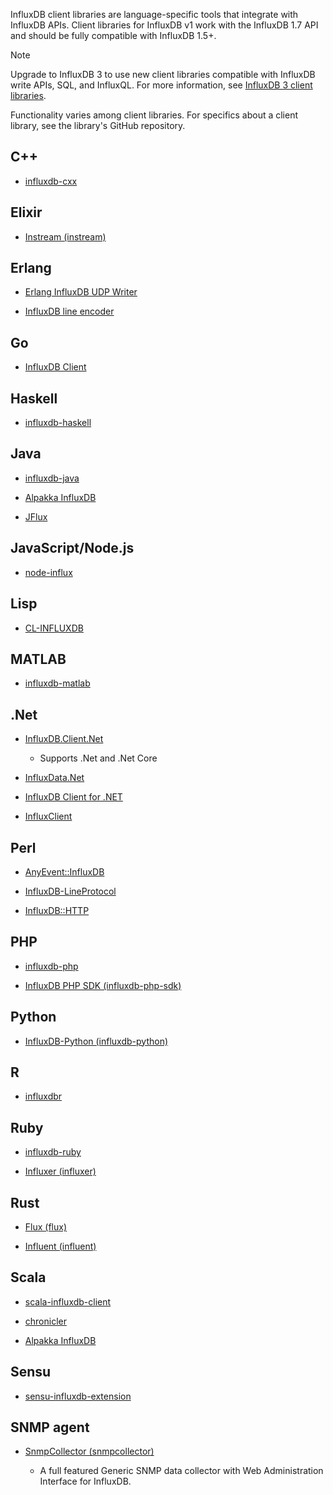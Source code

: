 InfluxDB client libraries are language-specific tools that integrate with InfluxDB APIs.
Client libraries for InfluxDB v1 work with the InfluxDB 1.7 API and should be fully compatible with InfluxDB 1.5+.

> [!Note]
> Upgrade to InfluxDB 3 to use new client libraries compatible with InfluxDB write APIs, SQL, and InfluxQL. For more information, see [InfluxDB 3 client libraries](/influxdb3/version/reference/client-libraries/v3/).

Functionality varies among client libraries.
For specifics about a client library, see the library's GitHub repository.

## C++
* [influxdb-cxx](https://github.com/offa/influxdb-cxx)
## Elixir

* [Instream (instream)](https://github.com/mneudert/instream)
## Erlang

* [Erlang InfluxDB UDP Writer](https://github.com/palkan/influx_udp)

* [InfluxDB line encoder](https://github.com/Pouriya-Jahanbakhsh/influxdb_encoderl)
## Go

* [InfluxDB Client](https://github.com/influxdata/influxdb1-client)
## Haskell

* [influxdb-haskell](https://github.com/maoe/influxdb-haskell)
## Java

* [influxdb-java](https://github.com/influxdb/influxdb-java)

* [Alpakka InfluxDB](https://doc.akka.io/docs/alpakka/current/influxdb.html)

* [JFlux](https://github.com/nickRm/jflux)
## JavaScript/Node.js

* [node-influx](https://github.com/node-influx/node-influx)
## Lisp

* [CL-INFLUXDB](https://github.com/mmaul/cl-influxdb)
## MATLAB

* [influxdb-matlab](https://github.com/EnricSala/influxdb-matlab)
## .Net

* [InfluxDB.Client.Net](https://github.com/AdysTech/InfluxDB.Client.Net)

  * Supports .Net and .Net Core
* [InfluxData.Net](https://github.com/pootzko/InfluxData.Net)

* [InfluxDB Client for .NET](https://github.com/MikaelGRA/InfluxDB.Client)

* [InfluxClient](https://github.com/danesparza/InfluxClient)
## Perl

* [AnyEvent::InfluxDB](https://github.com/ajgb/anyevent-influxdb)

* [InfluxDB-LineProtocol](http://search.cpan.org/~domm/InfluxDB-LineProtocol/)

* [InfluxDB::HTTP](https://github.com/raphaelthomas/InfluxDB-HTTP)
## PHP

* [influxdb-php](https://github.com/influxdb/influxdb-php)

* [InfluxDB PHP SDK (influxdb-php-sdk)](https://github.com/corley/influxdb-php-sdk)
## Python

* [InfluxDB-Python (influxdb-python)](https://github.com/influxdb/influxdb-python)
## R

* [influxdbr](https://cran.r-project.org/web/packages/influxdbr/)
## Ruby

* [influxdb-ruby](https://github.com/influxdb/influxdb-ruby)

* [Influxer (influxer)](https://github.com/palkan/influxer)
## Rust

* [Flux (flux)](https://crates.io/crates/flux)

* [Influent (influent)](https://crates.io/crates/influent)
## Scala

* [scala-influxdb-client](https://github.com/paulgoldbaum/scala-influxdb-client)

* [chronicler](https://github.com/fsanaulla/chronicler)

* [Alpakka InfluxDB](https://doc.akka.io/docs/alpakka/current/influxdb.html)
## Sensu

* [sensu-influxdb-extension](https://github.com/jhrv/sensu-influxdb-extension)
## SNMP agent

* [SnmpCollector (snmpcollector)](https://github.com/toni-moreno/snmpcollector)

  * A full featured Generic SNMP data collector with Web Administration Interface for InfluxDB.
